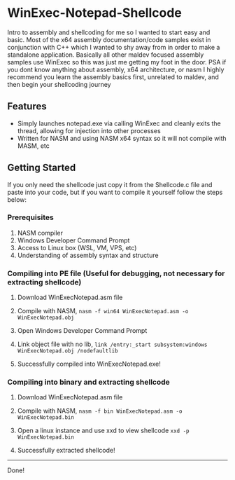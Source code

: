 # WinExec-Notepad-Shellcode

Intro to assembly and shellcoding for me so I wanted to start easy and basic. Most of the x64 assembly documentation/code samples exist in conjunction with C++ which I wanted to shy away from in order to make a standalone application. Basically all other maldev focused assembly samples use WinExec so this was just me getting my foot in the door. PSA if you dont know anything about assembly, x64 architecture, or nasm I highly recommend you learn the assembly basics first, unrelated to maldev, and then begin your shellcoding journey

## Features

- Simply launches notepad.exe via calling WinExec and cleanly exits the thread, allowing for injection into other processes
- Written for NASM and using NASM x64 syntax so it will not compile with MASM, etc

## Getting Started

If you only need the shellcode just copy it from the Shellcode.c file and paste into your code, but if you want to compile it yourself follow the steps below:

### Prerequisites

1. NASM compiler
2. Windows Developer Command Prompt
3. Access to Linux box (WSL, VM, VPS, etc)
4. Understanding of assembly syntax and structure

### Compiling into PE file (Useful for debugging, not necessary for extracting shellcode)

1. Download WinExecNotepad.asm file
  
2. Compile with NASM, ```nasm -f win64 WinExecNotepad.asm -o WinExecNotepad.obj```

3. Open Windows Developer Command Prompt
   
4. Link object file with no lib, ```link /entry:_start subsystem:windows WinExecNotepad.obj /nodefaultlib```

5. Successfully compiled into WinExecNotepad.exe!

### Compiling into binary and extracting shellcode

1. Download WinExecNotepad.asm file
  
2. Compile with NASM, ```nasm -f bin WinExecNotepad.asm -o WinExecNotepad.bin```

3. Open a linux instance and use xxd to view shellcode ```xxd -p WinExecNotepad.bin```

4. Successfully extracted shellcode!


---

Done!
